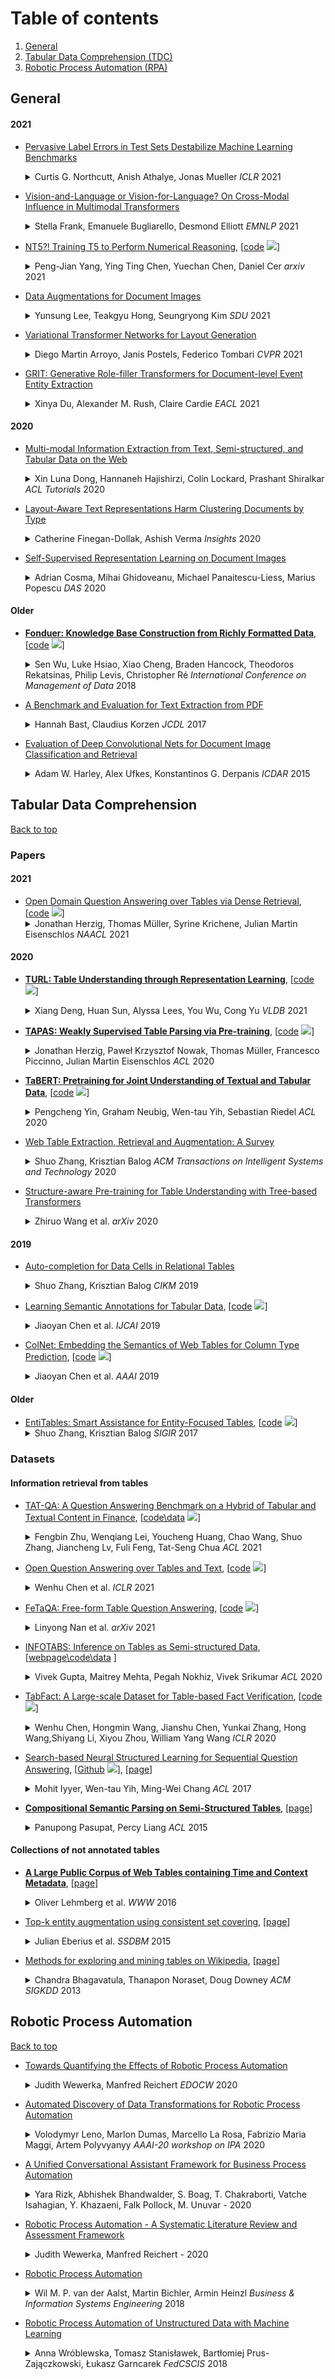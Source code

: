 # Table of contents

1. [General](#general) 
1. [Tabular Data Comprehension (TDC)](#tabular-data-comprehension)
1. [Robotic Process Automation (RPA)](#robotic-process-automation) 


## General


#### 2021

* [Pervasive Label Errors in Test Sets Destabilize Machine Learning Benchmarks](https://arxiv.org/abs/2103.14749) 
  <details>
  <summary> Curtis G. Northcutt, Anish Athalye, Jonas Mueller <em>ICLR</em> 2021 </summary>
    We algorithmically identify label errors in the test sets of 10 of the most commonly-used computer vision, natural language, and audio datasets, and subsequently study the potential for these label errors to affect benchmark results. Errors in test sets are numerous and widespread: we estimate an average of 3.4% errors across the 10 datasets, where for example 2916 label errors comprise 6% of the ImageNet validation set. Putative label errors are found using confident learning and then human-validated via crowdsourcing (54% of the algorithmically-flagged candidates are indeed erroneously labeled). Surprisingly, we find that lower capacity models may be practically more useful than higher capacity models in real-world datasets with high proportions of erroneously labeled data. For example, on ImageNet with corrected labels: ResNet-18 outperforms ResNet-50 if the prevalence of originally mislabeled test examples increases by just 6%. On CIFAR-10 with corrected labels: VGG-11 outperforms VGG-19 if the prevalence of originally mislabeled test examples increases by 5%. Traditionally, ML practitioners choose which model to deploy based on test accuracy -- our findings advise caution here, proposing that judging models over correctly labeled test sets may be more useful, especially for noisy real-world datasets.   
  </details>

* [Vision-and-Language or Vision-for-Language? On Cross-Modal Influence in Multimodal Transformers](https://arxiv.org/abs/2109.04448) 
  <details>
  <summary> Stella Frank, Emanuele Bugliarello, Desmond Elliott <em>EMNLP</em> 2021 </summary>
    Pretrained vision-and-language BERTs aim to learn representations that combine information from both modalities. We propose a diagnostic method based on cross-modal input ablation to assess the extent to which these models actually integrate cross-modal information. This method involves ablating inputs from one modality, either entirely or selectively based on cross-modal grounding alignments, and evaluating the model prediction performance on the other modality. Model performance is measured by modality-specific tasks that mirror the model pretraining objectives (e.g. masked language modelling for text). Models that have learned to construct cross-modal representations using both modalities are expected to perform worse when inputs are missing from a modality. We find that recently proposed models have much greater relative difficulty predicting text when visual information is ablated, compared to predicting visual object categories when text is ablated, indicating that these models are not symmetrically cross-modal.  
  </details>

* [NT5?! Training T5 to Perform Numerical Reasoning](https://arxiv.org/pdf/2104.07307.pdf), \[[code](https://github.com/lesterpjy/numeric-t5) ![](https://img.shields.io/github/stars/lesterpjy/numeric-t5.svg?style=social)\] 
  <details>
  <summary> Peng-Jian Yang, Ying Ting Chen, Yuechan Chen, Daniel Cer <em>arxiv</em> 2021 </summary>
    Numerical reasoning over text (NRoT) presents unique challenges that are not well addressed by existing pre-training objectives. We explore five sequential training schedules that adapt a pre-trained T5 model for NRoT. Our final model is adapted from T5, but further pre-trained on three datasets designed to strengthen skills necessary for NRoT and general reading comprehension before being fine-tuned on the Discrete Reasoning over Text (DROP) dataset. The training improves DROP's adjusted F1 performance (a numeracy-focused score) from 45.90 to 70.83. Our model closes in on GenBERT (72.4), a custom BERT-Base model using the same datasets with significantly more parameters. We show that training the T5 multitasking framework with multiple numerical reasoning datasets of increasing difficulty, good performance on DROP can be achieved without manually engineering partitioned functionality between distributed and symbol modules. 
  </details>

* [Data Augmentations for Document Images](http://ceur-ws.org/Vol-2831/paper20.pdf) 
  <details>
  <summary> Yunsung Lee, Teakgyu Hong, Seungryong Kim <em>SDU</em> 2021 </summary>
    Data augmentation has the potential to significantly improve the generalization capability of deep neural networks. Especially in image recognition, recent augmentation techniques such as Mixup, CutOut, CutMix, and RandAugment have shown great performance improvement. These augmentation techniques have also shown effectiveness in semi-supervised learning or self-supervised learning. Despite of these effects and usefulness, these techniques cannot be applied directly to document image analysis, which require text semantic fea-ture preservation. To tackle this problem, we propose novel augmentation methods, DocCutout and DocCutMix, that are more suitable for document images, by applying the transform to each  word  unit  and  thus  preserving  text  semantic feature  during  augmentation.  We  conduct  intensive  experiments to find the most effective data augmentation techniques among various approaches for document object detection and show our proposed augmentation methods outperform state-of-the-arts with +1.77 AP in PubMed dataset.
  </details>

* [Variational Transformer Networks for Layout Generation](https://arxiv.org/pdf/2104.02416.pdf) 
  <details>
  <summary> Diego Martin Arroyo, Janis Postels, Federico Tombari <em>CVPR</em> 2021 </summary>
    Generative models able to synthesize layouts of different kinds (e.g. documents, user interfaces or furniture arrangements) are a useful tool to aid design processes and as a first step in the generation of synthetic data, among other tasks. We exploit the properties of self-attention layers to capture high level relationships between elements in a layout, and use these as the building blocks of the well-known Variational Autoencoder (VAE) formulation. Our proposed Variational Transformer Network (VTN) is capable of learning margins, alignments and other global design rules without explicit supervision. Layouts sampled from our model have a high degree of resemblance to the training data, while demonstrating appealing diversity. In an extensive evaluation on publicly available benchmarks for different layout types VTNs achieve state-of-the-art diversity and perceptual quality. Additionally, we show the capabilities of this method as part of a document layout detection pipeline. 
  </details>

* [GRIT: Generative Role-filler Transformers for Document-level Event Entity Extraction](https://arxiv.org/pdf/2008.09249.pdf)
  <details>
  <summary> Xinya Du, Alexander M. Rush, Claire Cardie <em>EACL</em> 2021 </summary>
    We revisit the classic problem of document-level role-filler entity extraction (REE) for template filling. We argue that sentence-level approaches are ill-suited to the task and introduce a generative transformer-based encoder-decoder framework (GRIT) that is designed to model context at the document level: it can make extraction decisions across sentence boundaries; is implicitly aware of noun phrase coreference structure, and has the capacity to respect cross-role dependencies in the template structure. We evaluate our approach on the MUC-4 dataset, and show that our model performs substantially better than prior work. We also show that our modeling choices contribute to model performance, e.g., by implicitly capturing linguistic knowledge such as recognizing coreferent entity mentions. 
  </details>


#### 2020

* [Multi-modal Information Extraction from Text, Semi-structured, and Tabular Data on the Web](https://www.aclweb.org/anthology/2020.acl-tutorials.6.pdf)
  <details>
  <summary> Xin Luna Dong, Hannaneh Hajishirzi, Colin Lockard, Prashant Shiralkar <em>ACL Tutorials</em> 2020 </summary>
    The World Wide Web contains vast quantities of textual information in several forms: unstructured text, template-based semi-structured webpages (which present data in key-value pairs and lists), and tables. Methods for extracting information from these sources and converting it to a structured form have been a target of research from the natural language processing (NLP), data mining, and database communities. While these researchers have largely separated extraction from web data into different problems based on the modality of the data, they have faced similar problems such as learning with limited labeled data, defining (or avoiding defining) ontologies, making use of prior knowledge, and scaling solutions to deal with the size of the Web. In this tutorial we take a holistic view toward information extraction, exploring the commonalities in the challenges and solutions developed to address these different forms of text. We will explore the approaches targeted at unstructured text that largely rely on learning syntactic or semantic textual patterns, approaches targeted at semi-structured documents that learn to identify structural patterns in the template, and approaches targeting web tables which rely heavily on entity linking and type information. While these different data modalities have largely been considered separately in the past, recent research has started taking a more inclusive approach toward textual extraction, in which the multiple signals offered by textual, layout, and visual clues are combined into a single extraction model made possible by new deep learning approaches. At the same time, trends within purely textual extraction have shifted toward full-document understanding rather than considering sentences as independent units. With this in mind, it is worth considering the information extraction problem as a whole to motivate solutions that harness textual semantics along with visual and semi-structured layout information. We will discuss these approaches and suggest avenues for future work.
  </details>

* [Layout-Aware Text Representations Harm Clustering Documents by Type](https://pdfs.semanticscholar.org/6e3f/adce5f4bea362cf0ca0165c300cec3afe042.pdf)
  <details>
  <summary> Catherine Finegan-Dollak, Ashish Verma <em>Insights</em> 2020 </summary>
    Clustering documents by type—grouping invoices with invoices and articles with articles—is a desirable first step for organizing large collections of document scans. Humans approaching this task use both the semantics of the text and the document layout to assist in grouping like documents. LayoutLM (Xu et al., 2019), a layout-aware transformer built on top of BERT with state-of-the-art performance on document-type classification, could reasonably be expected to outperform regular BERT (Devlin et al., 2018) for document-type clustering. However, we find experimentally that BERT significantly outperforms LayoutLM on this task (p <0.001). We analyze clusters to show where layout awareness is an asset and where it is a liability.
  </details>

* [Self-Supervised Representation Learning on Document Images](https://arxiv.org/pdf/2004.10605.pdf)
  <details>
  <summary> Adrian Cosma, Mihai Ghidoveanu, Michael Panaitescu-Liess, Marius Popescu <em>DAS</em> 2020 </summary>
    This work analyses the impact of self-supervised pre-training on document images in the context of document image classification. While previous approaches explore the effect of self-supervision on natural images, we show that patch-based pre-training performs poorly on document images because of their different structural properties and poor intra-sample semantic information. We propose two context-aware alternatives to improve performance on the Tobacco-3482 image classification task. We also propose a novel method for self-supervision, which makes use of the inherent multi-modality of documents (image and text), which performs better than other popular self-supervised methods, including supervised ImageNet pre-training, on document image classification scenarios with a limited amount of data.    
  </details>

#### Older

* **[Fonduer: Knowledge Base Construction from Richly Formatted Data](https://arxiv.org/pdf/1703.05028.pdf)**, \[[code](https://github.com/HazyResearch/fonduer) ![](https://img.shields.io/github/stars/HazyResearch/fonduer.svg?style=social)\] 
  <details>
  <summary> Sen Wu, Luke Hsiao, Xiao Cheng, Braden Hancock, Theodoros Rekatsinas, Philip Levis, Christopher Ré <em>International Conference on Management of Data</em> 2018 </summary>
    We focus on knowledge base construction (KBC) from richly formatted data. In contrast to KBC from text or tabular data, KBC from richly formatted data aims to extract relations conveyed jointly via textual, structural, tabular, and visual expressions. We introduce Fonduer, a machine-learning-based KBC system for richly formatted data. Fonduer presents a new data model that accounts for three challenging characteristics of richly formatted data: (1) prevalent document-level relations, (2) multimodality, and (3) data variety. Fonduer uses a new deep-learning model to automatically capture the representation (i.e., features) needed to learn how to extract relations from richly formatted data. Finally, Fonduer provides a new programming model that enables users to convert domain expertise, based on multiple modalities of information, to meaningful signals of supervision for training a KBC system. Fonduer-based KBC systems are in production for a range of use cases, including at a major online retailer. We compare Fonduer against state-of-the-art KBC approaches in four different domains. We show that Fonduer achieves an average improvement of 41 F1 points on the quality of the output knowledge base---and in some cases produces up to 1.87x the number of correct entries---compared to expert-curated public knowledge bases. We also conduct a user study to assess the usability of Fonduer's new programming model. We show that after using Fonduer for only 30 minutes, non-domain experts are able to design KBC systems that achieve on average 23 F1 points higher quality than traditional machine-learning-based KBC approaches. 
  </details>

* [A Benchmark and Evaluation for Text Extraction from PDF](https://ieeexplore.ieee.org/stamp/stamp.jsp?tp=&arnumber=7991564) 
  <details>
  <summary> Hannah Bast, Claudius Korzen <em>JCDL</em> 2017 </summary>
    Extracting the body text from a PDF document is an important but surprisingly difficult task. The reason is that PDF is a layout-based format which specifies the fonts and positions of the individual characters rather than the semantic units of the text (e.g., words or paragraphs) and their role in the document (e.g., body text or caption). There is an abundance of extraction tools, but their quality and the range of their functionality are hard to determine. In this paper, we show how to construct a high-quality benchmark of principally arbitrary size from parallel TeX and PDF data. We construct such a benchmark of 12,098 scientific articles from arXiv.org and make it publicly available. We establish a set of criteria for a clean and independent assessment of the semantic abilities of a given extraction tool. We provide an extensive evaluation of 14 state-of-the-art tools for text extraction from PDF on our benchmark according to our criteria. We include our own method, Icecite, which significantly outperforms all other tools, but is still not perfect. We outline the remaining steps necessary to finally make text extraction from PDF a "solved problem".
  </details>

* [Evaluation of Deep Convolutional Nets for Document Image Classification and Retrieval](https://arxiv.org/pdf/1502.07058.pdf)
  <details>
  <summary> Adam W. Harley, Alex Ufkes, Konstantinos G. Derpanis <em>ICDAR</em> 2015 </summary>
    This paper presents a new state-of-the-art for document image classification and retrieval, using features learned by deep convolutional neural networks (CNNs). In object and scene analysis, deep neural nets are capable of learning a hierarchical chain of abstraction from pixel inputs to concise and descriptive representations. The current work explores this capacity in the realm of document analysis, and confirms that this representation strategy is superior to a variety of popular hand-crafted alternatives. Experiments also show that (i) features extracted from CNNs are robust to compression, (ii) CNNs trained on non-document images transfer well to document analysis tasks, and (iii) enforcing region-specific feature-learning is unnecessary given sufficient training data. This work also makes available a new labelled subset of the IIT-CDIP collection, containing 400,000 document images across 16 categories, useful for training new CNNs for document analysis. 
  </details>


## Tabular Data Comprehension

[Back to top](#table-of-contents)

### Papers

#### 2021

* [Open Domain Question Answering over Tables via Dense Retrieval](https://arxiv.org/pdf/2103.12011.pdf), \[[code](https://github.com/google-research/tapas) ![](https://img.shields.io/github/stars/google-research/tapas.svg?style=social)\]
  <details>
  <summary> Jonathan Herzig, Thomas Müller, Syrine Krichene, Julian Martin Eisenschlos  <em>NAACL</em> 2021 </summary>
    Recent advances in open-domain QA have led to strong models based on dense retrieval, but only focused on retrieving textual passages. In this work, we tackle open-domain QA over tables for the first time, and show that retrieval can be improved by a retriever designed to handle tabular context. We present an effective pre-training procedure for our retriever and improve retrieval quality with mined hard negatives. As relevant datasets are missing, we extract a subset of NATURAL QUESTIONS (Kwiatkowski et al., 2019) into a Table QA dataset. We find that our retriever improves retrieval results from 72.0 to 81.1 recall@10 and end-to-end QA results from 33.8 to 37.7 exact match, over a BERT based retriever
  </details>
 #### 2020

* **[TURL: Table Understanding through Representation Learning](https://arxiv.org/pdf/2006.14806.pdf)**, \[[code](https://github.com/sunlab-osu/TURL) ![](https://img.shields.io/github/stars/sunlab-osu/TURL.svg?style=social)\]
  <details>
  <summary> Xiang Deng, Huan Sun, Alyssa Lees, You Wu, Cong Yu <em>VLDB</em> 2021 </summary>
    Relational tables on the Web store a vast amount of knowledge. Owing to the wealth of such tables, there has been tremendous progress on a variety of tasks in the area of table understanding. However, existing work generally relies on heavily-engineered task-specific features and model architectures. In this paper, we present TURL, a novel framework that introduces the pre-training/fine-tuning paradigm to relational Web tables. During pre-training, our framework learns deep contextualized representations on relational tables in an unsupervised manner. Its universal model design with pre-trained representations can be applied to a wide range of tasks with minimal task-specific fine-tuning. Specifically, we propose a structure-aware Transformer encoder to model the row-column structure of relational tables, and present a new Masked Entity Recovery (MER) objective for pre-training to capture the semantics and knowledge in large-scale unlabeled data. We systematically evaluate TURL with a benchmark consisting of 6 different tasks for table understanding (e.g., relation extraction, cell filling). We show that TURL generalizes well to all tasks and substantially outperforms existing methods in almost all instances. 
  </details>

* **[TAPAS: Weakly Supervised Table Parsing via Pre-training](https://arxiv.org/pdf/2004.02349.pdf)**, \[[code](https://github.com/google-research/tapas) ![](https://img.shields.io/github/stars/google-research/tapas.svg?style=social)\]
  <details>
  <summary> Jonathan Herzig, Paweł Krzysztof Nowak, Thomas Müller, Francesco Piccinno, Julian Martin Eisenschlos <em>ACL</em> 2020 </summary>
    Answering natural language questions over tables is usually seen as a semantic parsing task. To alleviate the collection cost of full logical forms, one popular approach focuses on weak supervision consisting of denotations instead of logical forms. However, training semantic parsers from weak supervision poses difficulties, and in addition, the generated logical forms are only used as an intermediate step prior to retrieving the denotation. In this paper, we present TAPAS, an approach to question answering over tables without generating logical forms. TAPAS trains from weak supervision, and predicts the denotation by selecting table cells and optionally applying a corresponding aggregation operator to such selection. TAPAS extends BERT's architecture to encode tables as input, initializes from an effective joint pre-training of text segments and tables crawled from Wikipedia, and is trained end-to-end. We experiment with three different semantic parsing datasets, and find that TAPAS outperforms or rivals semantic parsing models by improving state-of-the-art accuracy on SQA from 55.1 to 67.2 and performing on par with the state-of-the-art on WIKISQL and WIKITQ, but with a simpler model architecture. We additionally find that transfer learning, which is trivial in our setting, from WIKISQL to WIKITQ, yields 48.7 accuracy, 4.2 points above the state-of-the-art. 
  </details>

* **[TaBERT: Pretraining for Joint Understanding of Textual and Tabular Data](https://arxiv.org/pdf/2005.08314.pdf)**, \[[code](https://github.com/facebookresearch/TaBERT) ![](https://img.shields.io/github/stars/facebookresearch/TaBERT.svg?style=social)\] 
  <details>
  <summary> Pengcheng Yin, Graham Neubig, Wen-tau Yih, Sebastian Riedel <em>ACL</em> 2020 </summary>
    Recent years have witnessed the burgeoning of pretrained language models (LMs) for text-based natural language (NL) understanding tasks. Such models are typically trained on free-form NL text, hence may not be suitable for tasks like semantic parsing over structured data, which require reasoning over both free-form NL questions and structured tabular data (e.g., database tables). In this paper we present TaBERT, a pretrained LM that jointly learns representations for NL sentences and (semi-)structured tables. TaBERT is trained on a large corpus of 26 million tables and their English contexts. In experiments, neural semantic parsers using TaBERT as feature representation layers achieve new best results on the challenging weakly-supervised semantic parsing benchmark WikiTableQuestions, while performing competitively on the text-to-SQL dataset Spider.
  </details>

* [Web Table Extraction, Retrieval and Augmentation: A Survey](https://arxiv.org/pdf/2002.00207.pdf)
  <details>
  <summary> Shuo Zhang, Krisztian Balog <em>ACM Transactions on Intelligent Systems and Technology</em> 2020 </summary>
    Tables are a powerful and popular tool for organizing and manipulating data. A vast number of tables can be found on the Web, which represents a valuable knowledge resource. The objective of this survey is to synthesize and present two decades of research on web tables. In particular, we organize existing literature into six main categories of information access tasks: table extraction, table interpretation, table search, question answering, knowledge base augmentation, and table augmentation. For each of these tasks, we identify and describe seminal approaches, present relevant resources, and point out interdependencies among the different tasks. 
  </details>

* [Structure-aware Pre-training for Table Understanding with Tree-based Transformers](https://arxiv.org/pdf/2010.12537.pdf)
  <details>
  <summary> Zhiruo Wang et al. <em>arXiv</em> 2020 </summary>
    Tables are widely used with various structures to organize and present data. Recent attempts on table understanding mainly focus on relational tables, yet overlook to other common table structures. In this paper, we propose TUTA, a unified pre-training architecture for understanding generally structured tables. Since understanding a table needs to leverage both spatial, hierarchical, and semantic information, we adapt the self-attention strategy with several key structure-aware mechanisms. First, we propose a novel tree-based structure called a bi-dimensional coordinate tree, to describe both the spatial and hierarchical information in tables. Upon this, we extend the pre-training architecture with two core mechanisms, namely the tree-based attention and tree-based position embedding. Moreover, to capture table information in a progressive manner, we devise three pre-training objectives to enable representations at the token, cell, and table levels. TUTA pre-trains on a wide range of unlabeled tables and fine-tunes on a critical task in the field of table structure understanding, i.e. cell type classification. Experiment results show that TUTA is highly effective, achieving state-of-the-art on four well-annotated cell type classification datasets.
  </details>

#### 2019

* [Auto-completion for Data Cells in Relational Tables](https://arxiv.org/pdf/1909.03443.pdf)
  <details>
  <summary> Shuo Zhang, Krisztian Balog <em>CIKM</em> 2019 </summary>
    We address the task of auto-completing data cells in relational tables. Such tables describe entities (in rows) with their attributes (in columns). We present the CellAutoComplete framework to tackle several novel aspects of this problem, including: (i) enabling a cell to have multiple, possibly conflicting values, (ii) supplementing the predicted values with supporting evidence, (iii) combining evidence from multiple sources, and (iv) handling the case where a cell should be left empty. Our framework makes use of a large table corpus and a knowledge base as data sources, and consists of preprocessing, candidate value finding, and value ranking components. Using a purpose-built test collection, we show that our approach is 40% more effective than the best baseline.
  </details>


* [Learning Semantic Annotations for Tabular Data](https://arxiv.org/pdf/1906.00781.pdf), \[[code](https://github.com/alan-turing-institute/SemAIDA) ![](https://img.shields.io/github/stars/alan-turing-institute/SemAIDA.svg?style=social)\]
  <details>
  <summary> Jiaoyan Chen et al. <em>IJCAI</em> 2019 </summary>
    The usefulness of tabular data such as web tables critically depends on understanding their semantics. This study focuses on column type prediction for tables without any meta data. Unlike traditional lexical matching-based methods, we propose a deep prediction model that can fully exploit a table's contextual semantics, including table locality features learned by a Hybrid Neural Network (HNN), and inter-column semantics features learned by a knowledge base (KB) lookup and query answering this http URL exhibits good performance not only on individual table sets, but also when transferring from one table set to another. 
  </details>

* [ColNet: Embedding the Semantics of Web Tables for Column Type Prediction](https://arxiv.org/pdf/1811.01304.pdf), \[[code](https://github.com/alan-turing-institute/SemAIDA) ![](https://img.shields.io/github/stars/alan-turing-institute/SemAIDA.svg?style=social)\]
  <details>
  <summary> Jiaoyan Chen et al. <em>AAAI</em> 2019 </summary>
    Automatically annotating column types with knowledge base (KB) concepts is a critical task to gain a basic understanding of web tables. Current methods rely on either table metadata like column name or entity correspondences of cells in the KB, and may fail to deal with growing web tables with incomplete meta information. In this paper we propose a neural network based column type annotation framework named ColNet which is able to integrate KB reasoning and lookup with machine learning and can automatically train Convolutional Neural Networks for prediction. The prediction model not only considers the contextual semantics within a cell using word representation, but also embeds the semantics of a column by learning locality features from multiple cells. The method is evaluated with DBPedia and two different web table datasets, T2Dv2 from the general Web and Limaye from Wikipedia pages, and achieves higher performance than the state-of-the-art approaches.  
  </details>

#### Older

* [EntiTables: Smart Assistance for Entity-Focused Tables](https://arxiv.org/pdf/1708.08721.pdf), \[[code](https://github.com/iai-group/sigir2017-table) ![](https://img.shields.io/github/stars/iai-group/sigir2017-table.svg?style=social)\]
  <details>
  <summary> Shuo Zhang, Krisztian Balog <em>SIGIR</em> 2017 </summary>
    Tables are among the most powerful and practical tools for organizing and working with data. Our motivation is to equip spreadsheet programs with smart assistance capabilities. We concentrate on one particular family of tables, namely, tables with an entity focus. We introduce and focus on two specifc tasks: populating rows with additional instances (entities) and populating columns with new headings. We develop generative probabilistic models for both tasks. For estimating the components of these models, we consider a knowledge base as well as a large table corpus. Our experimental evaluation simulates the various stages of the user entering content into an actual table. A detailed analysis of the results shows that the models' components are complimentary and that our methods outperform existing approaches from the literature.
  </details>

### Datasets 

#### Information retrieval from tables

* [TAT-QA: A Question Answering Benchmark on a Hybrid of Tabular and Textual Content in Finance](https://arxiv.org/abs/2105.07624), \[[code\data](https://github.com/NExTplusplus/TAT-QA) ![](https://img.shields.io/github/stars/NExTplusplus/TAT-QA.svg?style=social)\] 
  <details>
  <summary> Fengbin Zhu, Wenqiang Lei, Youcheng Huang, Chao Wang, Shuo Zhang, Jiancheng Lv, Fuli Feng, Tat-Seng Chua <em>ACL</em> 2021 </summary>
     Hybrid data combining both tabular and textual content (e.g., financial reports) are quite pervasive in the real world. However, Question Answering (QA) over such hybrid data is largely neglected in existing research. In this work, we extract samples from real financial reports to build a new large-scale QA dataset containing both Tabular And Textual data, named TAT-QA, where numerical reasoning is usually required to infer the answer, such as addition, subtraction, multiplication, division, counting, comparison/sorting, and the compositions. We further propose a novel QA model termed TAGOP, which is capable of reasoning over both tables and text. It adopts sequence tagging to extract relevant cells from the table along with relevant spans from the text to infer their semantics, and then applies symbolic reasoning over them with a set of aggregation operators to arrive at the final answer. TAGOPachieves 58.0% inF1, which is an 11.1% absolute increase over the previous best baseline model, according to our experiments on TAT-QA. But this result still lags far behind performance of expert human, i.e.90.8% in F1. It is demonstrated that our TAT-QA is very challenging and can serve as a benchmark for training and testing powerful QA models that address hybrid form data.  
  </details>

* [Open Question Answering over Tables and Text](https://arxiv.org/pdf/2010.10439.pdf), \[[code](https://github.com/wenhuchen/OTT-QA) ![](https://img.shields.io/github/stars/wenhuchen/OTT-QA.svg?style=social)\] 
  <details>
  <summary> Wenhu Chen et al. <em>ICLR</em> 2021 </summary>
     In open question answering (QA), the answer to a question is produced by retrieving and then analyzing documents that might contain answers to the question. Most open QA systems have considered only retrieving information from unstructured text. Here we consider for the first time open QA over both tabular and textual data and present a new large-scale dataset Open Table-Text Question Answering (OTT-QA) to evaluate performance on this task. Most questions in OTT-QA require multi-hop inference across tabular data and unstructured text, and the evidence required to answer a question can be distributed in different ways over these two types of input, making evidence retrieval challenging---our baseline model using an iterative retriever and BERT-based reader achieves an exact match score less than 10%. We then propose two novel techniques to address the challenge of retrieving and aggregating evidence for OTT-QA. The first technique is to use "early fusion" to group multiple highly relevant tabular and textual units into a fused block, which provides more context for the retriever to search for. The second technique is to use a cross-block reader to model the cross-dependency between multiple retrieved evidences with global-local sparse attention. Combining these two techniques improves the score significantly, to above 27%. 
  </details>

* [FeTaQA: Free-form Table Question Answering](https://arxiv.org/pdf/2104.00369.pdf), \[[code](https://github.com/Yale-LILY/FeTaQA) ![](https://img.shields.io/github/stars/Yale-LILY/FeTaQA.svg?style=social)\] 
  <details>
  <summary> Linyong Nan et al. <em>arXiv</em> 2021 </summary>
     Existing table question answering datasets contain abundant factual questions that primarily evaluate the query and schema comprehension capability of a system, but they fail to include questions that require complex reasoning and integration of information due to the constraint of the associated short-form answers. To address these issues and to demonstrate the full challenge of table question answering, we introduce FeTaQA, a new dataset with 10K Wikipedia-based {table, question, free-form answer, supporting table cells} pairs. FeTaQA yields a more challenging table question answering setting because it requires generating free-form text answers after retrieval, inference, and integration of multiple discontinuous facts from a structured knowledge source. Unlike datasets of generative QA over text in which answers are prevalent with copies of short text spans from the source, answers in our dataset are human-generated explanations involving entities and their high-level relations. We provide two benchmark methods for the proposed task: a pipeline method based on semantic-parsing-based QA systems and an end-to-end method based on large pretrained text generation models, and show that FeTaQA poses a challenge for both methods. 
  </details>

* [INFOTABS: Inference on Tables as Semi-structured Data](https://arxiv.org/abs/2005.06117), \[[webpage\code\data](https://infotabs.github.io/) \] 
  <details>
  <summary> Vivek Gupta, Maitrey Mehta, Pegah Nokhiz, Vivek Srikumar <em>ACL</em> 2020 </summary>
     In this paper, we observe that semi-structured tabulated text is ubiquitous; understanding them requires not only comprehending the meaning of text fragments, but also implicit relationships between them. We argue that such data can prove as a testing ground for understanding how we reason about information. To study this, we introduce a new dataset called INFOTABS, comprising of human-written textual hypotheses based on premises that are tables extracted from Wikipedia info-boxes. Our analysis shows that the semi-structured, multi-domain and heterogeneous nature of the premises admits complex, multi-faceted reasoning. Experiments reveal that, while human annotators agree on the relationships between a table-hypothesis pair, several standard modeling strategies are unsuccessful at the task, suggesting that reasoning about tables can pose a difficult modeling challenge.  
  </details>

* [TabFact: A Large-scale Dataset for Table-based Fact Verification](https://openreview.net/pdf?id=rkeJRhNYDH), \[[code](https://github.com/wenhuchen/Table-Fact-Checking) ![](https://img.shields.io/github/stars/wenhuchen/Table-Fact-Checking.svg?style=social)\] 
  <details>
  <summary> Wenhu Chen, Hongmin Wang, Jianshu Chen, Yunkai Zhang, Hong Wang,Shiyang Li, Xiyou Zhou, William Yang Wang <em>ICLR</em> 2020 </summary>
    The problem of verifying whether a textual hypothesis holds based on the given evidence, also known as fact verification, plays an important role in the study of natural language understanding and semantic representation. However, existing studies are mainly restricted to dealing with unstructured evidence (e.g., natural language sentences and documents, news, etc), while verification under structured evidence, such as tables, graphs, and databases, remains unexplored. This paper specifically aims to study the fact verification given semi-structured data as evidence. To this end, we construct a large-scale dataset called TabFact with 16k Wikipedia tables as the evidence for 118k human-annotated natural language statements, which are labeled as either ENTAILED or REFUTED. TabFact is challenging since it involves both soft linguistic reasoning and hard symbolic reasoning. To address these reasoning challenges, we design two different models: Table-BERT and Latent Program Algorithm (LPA). Table-BERT leverages the state-of-the-art pre-trained language model to encode the linearized tables and statements into continuous vectors for verification. LPA parses statements into LISP-like programs and executes them against the tables to obtain the returned binary value for verification. Both methods achieve similar accuracy but still lag far behind human performance. We also perform a comprehensive analysis to demonstrate great future opportunities.
  </details>

* [Search-based Neural Structured Learning for Sequential Question Answering](https://www.aclweb.org/anthology/P17-1167.pdf), \[[Github](https://github.com/microsoft/DynSP) ![](https://img.shields.io/github/stars/microsoft/DynSP.svg?style=social)\], \[[page](https://www.microsoft.com/en-us/download/details.aspx?id=54253)\]
  <details>
  <summary> Mohit Iyyer, Wen-tau Yih, Ming-Wei Chang <em>ACL</em> 2017</summary>
    Recent work in semantic parsing for question answering has focused on long and complicated questions, many of which would seem unnatural if asked in a normal conversation between two humans. In an effort to explore a conversational QA setting, we present a more realistic task: answering sequences of simple but inter-related questions. We collect a dataset of 6,066 question sequences that inquire about semi-structured tables from Wikipedia, with 17,553 question-answer pairs in total. To solve this sequential question answering task, we propose a novel dynamic neural semantic parsing framework trained using a weakly supervised reward-guided search. Our model effectively leverages the sequential context to outperform state-of-the-art QA systems that are designed to answer highly complex questions.
  </details>

* **[Compositional Semantic Parsing on Semi-Structured Tables](https://www.aclweb.org/anthology/P15-1142.pdf)**, \[[page](https://ppasupat.github.io/WikiTableQuestions/)\]
  <details>
  <summary> Panupong Pasupat, Percy Liang <em>ACL</em> 2015 </summary>
    Two important aspects of semantic parsing for question answering are the breadth of the knowledge source and the depth of logical compositionality. While existing work trades off one aspect for another, this paper simultaneously makes progress on both fronts through a new task: answering complex questions on semi-structured tables using question-answer pairs as supervision. The central challenge arises from two compounding factors: the broader domain results in an open-ended set of relations, and the deeper compositionality results in a combinatorial explosion in the space of logical forms. We propose a logical-form driven parsing algorithm guided by strong typing constraints and show that it obtains significant improvements over natural baselines. For evaluation, we created a new dataset of 22,033 complex questions on Wikipedia tables, which is made publicly available. 
  </details>

#### Collections of not annotated tables

* **[A Large Public Corpus of Web Tables containing Time and Context Metadata](http://gdac.uqam.ca/WWW2016-Proceedings/companion/p75.pdf)**, \[[page](http://webdatacommons.org/webtables/)]
  <details>
  <summary> Oliver Lehmberg et al. <em>WWW</em> 2016</summary>
    The Web contains vast amounts of HTML tables. Most of these tables are used for layout purposes, but a small subset of the tables is relational, meaning that they contain structured data describing a set of entities [2]. As these relational Web tables cover a very wide range of different topics, there is a growing body of research investigating the utility of Web table data for completing cross-domain knowledge bases [6], for extending arbitrary tables with additional attributes [7, 4], as well as for translating data values [5]. The existing research shows the potentials of Web tables. However, comparing the performance of the different systems is difficult as up till now each system is evaluated using a different corpus of Web tables and as most of the corpora are owned by large search engine companies and are thus not accessible to the public. In this poster, we present a large public corpus of Web tables which contains over 233 million tables and has been extracted from the July 2015 version of the CommonCrawl. By publishing the corpus as well as all tools that we used to extract it from the crawled data, we intend to provide a common ground for evaluating Web table systems. The main difference of the corpus compared to an earlier corpus that we extracted from the 2012 version of the CommonCrawl as well as the corpus extracted by Eberius et al. [3] from the 2014 version of the CommonCrawl is that the current corpus contains a richer set of metadata for each table. This metadata includes table-specific information such as table orientation, table caption, header row, and key column, but also context information such as the text before and after the table, the title of the HTML page, as well as timestamp information that was found before and after the table. The context information can be useful for recovering the semantics of a table [7]. The timestamp information is crucial for fusing time-depended data, such as alternative population numbers for a city [8].
  </details>

* [Top-k entity augmentation using consistent set covering](https://wwwdb.inf.tu-dresden.de/misc/publications/rea.pdf), \[[page](https://wwwdb.inf.tu-dresden.de/misc/dwtc/)\]
  <details>
  <summary> Julian Eberius et al. <em>SSDBM</em> 2015 </summary>
    Entity augmentation is a query type in which, given a set of entities and a large corpus of possible data sources, the values of a missing attribute are to be retrieved. State of the art methods return a single result that, to cover all queried entities, is fused from a potentially large set of data sources. We argue that queries on large corpora of heterogeneous sources using information retrieval and automatic schema matching methods can not easily return a single result that the user can trust, especially if the result is composed from a large number of sources that user has to verify manually. We therefore propose to process these queries in a Top-k fashion, in which the system produces multiple minimal consistent solutions from which the user can choose to resolve the uncertainty of the data sources and methods used. In this paper, we introduce and formalize the problem of consistent, multi-solution set covering, and present algorithms based on a greedy and a genetic optimization approach. We then apply these algorithms to Web table-based entity augmentation. The publication further includes a Web table corpus with 100M tables, and a Web table retrieval and matching system in which these algorithms are implemented. Our experiments show that the consistency and minimality of the augmentation results can be improved using our set covering approach, without loss of precision or coverage and while producing multiple alternative query results.
  </details>

* [Methods for exploring and mining tables on Wikipedia](https://www.researchgate.net/publication/261849268_Methods_for_exploring_and_mining_tables_on_Wikipedia), \[[page](https://downey-n1.cs.northwestern.edu/public/)\]
  <details>
  <summary> Chandra Bhagavatula, Thanapon Noraset, Doug Downey <em>ACM SIGKDD</em> 2013 </summary>
    Knowledge bases extracted automatically from the Web present new opportunities for data mining and exploration. Given a large, heterogeneous set of extracted relations, new tools are needed for searching the knowledge and uncovering relationships of interest. We present WikiTables, a Web application that enables users to interactively explore tabular knowledge extracted from Wikipedia. In experiments, we show that WikiTables substantially outperforms baselines on the novel task of automatically joining together disparate tables to uncover "interesting" relationships between table columns. We find that a "Semantic Relatedness" measure that leverages the Wikipedia link structure accounts for a majority of this improvement. Further, on the task of keyword search for tables, we show that WikiTables performs comparably to Google Fusion Tables despite using an order of magnitude fewer tables. Our work also includes the release of a number of public resources, including over 15 million tuples of extracted tabular data, manually annotated evaluation sets, and public APIs.
  </details>


## Robotic Process Automation

[Back to top](#table-of-contents)

* [Towards Quantifying the Effects of Robotic Process Automation](http://dbis.eprints.uni-ulm.de/1959/1/fopas_wew_2020a.pdf) 
  <details>
  <summary> Judith Wewerka, Manfred Reichert <em> EDOCW </em> 2020 </summary>
    Robotic Process Automation (RPA) is the automation of rule-based routine processes to increase process efficiency and to reduce process costs. In practice, however, RPA is often applied without knowledge of the concrete effects its introduction will have on the automated process and the involved stakeholders. Accordingly, literature on the quantitative effects of RPA is scarce. The objective of this paper is to provide empirical insights into improvements and deteriorations of business processes achieved in twelve RPA projects in the automotive industry. The results indicate that the positive benefits promised in literature are not always achieved in practice. In particular, shorter case duration and better quality are not confirmed by the empirical data gathered in the considered RPA projects. These quantitative insights constitute a valuable contribution to the currently rather qualitative literature on RPA.
  </details>

* [Automated Discovery of Data Transformations for Robotic Process Automation](https://arxiv.org/pdf/2001.01007.pdf)
  <details>
  <summary> Volodymyr Leno, Marlon Dumas, Marcello La Rosa, Fabrizio Maria Maggi, Artem Polyvyanyy <em> AAAI-20 workshop on IPA </em> 2020 </summary>
    Robotic Process Automation (RPA) is a technology for automating repetitive routines consisting of sequences of user interactions with one or more applications. In order to fully exploit the opportunities opened by RPA, companies need to discover which specific routines may be automated, and how. In this setting, this paper addresses the problem of analyzing User Interaction (UI) logs in order to discover routines where a user transfers data from one spreadsheet or (Web) form to another. The paper maps this problem to that of discovering data transformations by example - a problem for which several techniques are available. The paper shows that a naive application of a state-of-the-art technique for data transformation discovery is computationally inefficient. Accordingly, the paper proposes two optimizations that take advantage of the information in the UI log and the fact that data transfers across applications typically involve copying alphabetic and numeric tokens separately. The proposed approach and its optimizations are evaluated using UI logs that replicate a real-life repetitive data transfer routine. 
  </details>

* [A Unified Conversational Assistant Framework for Business Process Automation](https://arxiv.org/pdf/2001.03543.pdf)
  <details>
  <summary> Yara Rizk, Abhishek Bhandwalder, S. Boag, T. Chakraborti, Vatche Isahagian, Y. Khazaeni, Falk Pollock, M. Unuvar <em>-</em> 2020 </summary>
    Business process automation is a booming multi-billion-dollar industry that promises to remove menial tasks from workers' plates -- through the introduction of autonomous agents -- and free up their time and brain power for more creative and engaging tasks. However, an essential component to the successful deployment of such autonomous agents is the ability of business users to monitor their performance and customize their execution. A simple and user-friendly interface with a low learning curve is necessary to increase the adoption of such agents in banking, insurance, retail and other domains. As a result, proactive chatbots will play a crucial role in the business automation space. Not only can they respond to users' queries and perform actions on their behalf but also initiate communication with the users to inform them of the system's behavior. This will provide business users a natural language interface to interact with, monitor and control autonomous agents. In this work, we present a multi-agent orchestration framework to develop such proactive chatbots by discussing the types of skills that can be composed into agents and how to orchestrate these agents. Two use cases on a travel preapproval business process and a loan application business process are adopted to qualitatively analyze the proposed framework based on four criteria: performance, coding overhead, scalability, and agent overlap.
  </details>

* [Robotic Process Automation - A Systematic Literature Review and Assessment Framework](https://arxiv.org/pdf/2012.11951.pdf)
  <details>
  <summary> Judith Wewerka, Manfred Reichert <em>-</em> 2020 </summary>
    Robotic Process Automation (RPA) is the automation of rule-based routine processes to increase efficiency and to reduce costs. Due to the utmost importance of process automation in industry, RPA attracts increasing attention in the scientific field as well. This paper presents the state-of-the-art in the RPA field by means of a Systematic Literature Review (SLR). In this SLR, 63 publications are identified, categorised, and analysed along well-defined research questions. From the SLR findings, moreover, a framework for systematically analysing, assessing, and comparing existing as well as upcoming RPA works is derived. The discovered thematic clusters advise further investigations in order to develop an even more detailed structural research approach for RPA. 
  </details>

* [Robotic Process Automation](https://link.springer.com/article/10.1007/s12599-018-0542-4)
  <details>
  <summary> Wil M. P. van der Aalst, Martin Bichler, Armin Heinzl <em>Business & Information Systems Engineering</em> 2018 </summary>
    A foundational question for many BISE (Business and Information Systems Engineering) authors and readers is “What should be automated and what should be done by humans?” This question is not new. However, developments in data science, machine learning, and artificial intelligence force us to revisit this question continuously. Robotic Process Automation (RPA) is one of these developments. RPA is an umbrella term for tools that operate on the user interface of other computer systems in the way a human would do. RPA aims to replace people by automation done in an “outside-in’’ manner. This differs from the classical “inside-out” approach to improve information systems. Unlike traditional workflow technology, the information system remains unchanged. Gartner defines Robotic Process Automation (RPA) as follows: “RPA tools perform [if, then, else] statements on structured data, typically using a combination of user interface interactions, or by connecting to APIs to drive client servers, mainframes or HTML code. An RPA tool operates by mapping a process in the RPA tool language for the software robot to follow, with runtime allocated to execute the script by a control dashboard.” (Tornbohm 2017). Hence, RPA tools aim to reduce the burden of repetitive, simple tasks on employees (Aguirre and Rodriguez 2017). Commercial vendors of RPA tools have witnessed a surge in demand. Moreover, many new vendors entered the market in the last 2 years. This is no surprise as most organizations are still looking for ways to cut costs and quickly link legacy applications together. RPA is currently seen as a way to quickly achieve a high Return on Investment (RoI). There are dedicated RPA vendors like AutomationEdge, Automation Anywhere, Blue Prism, Kryon Systems, Softomotive, and UiPath that only offer RPA software (Le Clair 2017; Tornbohm 2017). There are also many other vendors that have embedded RPA functionality in their software or that are offering several tools (not just RPA). For example, Pegasystems and Cognizant provide RPA next to traditional BPM, CRM, and BI functionality. The goal of this editorial is to reflect on these developments and to discuss RPA research challenges for the BISE community.
  </details>

* [Robotic Process Automation of Unstructured Data with Machine Learning](https://pdfs.semanticscholar.org/bb4c/ec661f4d5d0b83c49353b896f16ed7bdd55e.pdf)
  <details>
  <summary> Anna Wróblewska, Tomasz Stanisławek, Bartłomiej Prus-Zajączkowski, Łukasz Garncarek <em>FedCSCIS</em> 2018 </summary>
    In this paper we present our work in progress on building an artificial intelligence system dedicated to tasks regarding the processing of formal documents used in various kinds of business procedures. The main challenge is to build machine learning (ML) models to improve the quality and efficiency of business processes involving image processing, optical character recognition (OCR), text mining and information extraction. In the paper we introduce the research and application field, some common techniques used in this area and our preliminary results and conclusions.
  </details>

